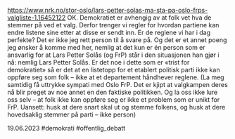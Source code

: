  https://www.nrk.no/stor-oslo/lars-petter-solas-ma-sta-pa-oslo-frps-valgliste-1.16452122
OK. Demokratiet er avhengig av at folk vet hva de stemmer på ved et valg. Derfor trenger vi regler for hvordan partiene kan endre listene sine etter at disse er sendt inn. Er de reglene vi har i dag perfekte? Det er ikke jeg rett person til å svare på. Og det er et annet poeng jeg ønsker å komme med her, nemlig at det kun er én person som er ansvarlig for at Lars Petter Solås (og FrP) står i den situasjonen han gjør i nå: nemlig Lars Petter Solås. Er det noe i dette som er «trist for demokratiet» så er det at en listetopp for et etablert politisk parti ikke kan oppføre seg som folk – ikke at et departement håndhever reglene.
(La meg samtidig få uttrykke sympati med Oslo FrP. Det er kjipt at valgkampen deres nå blir preget av noe annet en den faktiske politikken. Og la oss ikke lure oss selv – at folk ikke kan oppføre seg er ikke et problem som er unikt for FrP. Uansett: husk at dere snart skal ut og stemme folkens, og husk at dere hovedsaklig stemmer på parti – ikke person)

19.06.2023
#demokrati #offentlig_debatt 